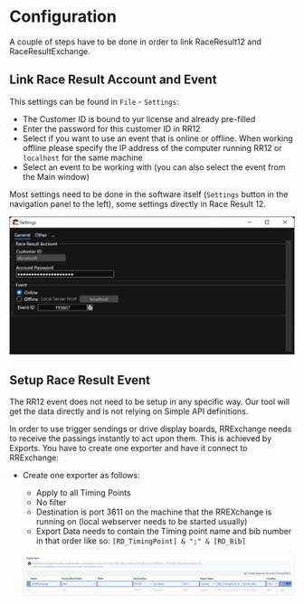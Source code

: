 ﻿# Configuration

A couple of steps have to be done in order to link RaceResult12 and RaceResultExchange. 

## Link Race Result Account and Event

This settings can be found in `File` - `Settings`:

* The Customer ID is bound to yur license and already pre-filled
* Enter the password for this customer ID in RR12
* Select if you want to use an event that is online or offline. When working offline please specify the IP address of the computer running RR12 or `localhost` for the same machine
* Select an event to be working with (you can also select the event from the Main window)

Most settings need to be done in the software itself (`Settings` button in the navigation panel to the left), some settings directly in Race Result 12.

![Screenshot](configuration_linkrr.png)

## Setup Race Result Event

The RR12 event does not need to be setup in any specific way. Our tool will get the data directly and is not relying on Simple API definitions.

In order to use trigger sendings or drive display boards, RRExchange needs to receive the passings instantly to act upon them. This is achieved by Exports. You have to create one exporter and have it connect to RRExchange: 

* Create one exporter as follows:
    * Apply to all Timing Points
    * No filter
    * Destination is port 3611 on the machine that the RREXchange is running on (local webserver needs to be started usually)
    * Export Data needs to contain the Timing point name and bib number in that order like so: `[RD_TimingPoint] & ";" & [RD_Bib]`

    ![Screenshot](rrexporter.png)